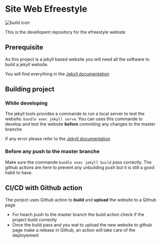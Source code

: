 # Site Web Efreestyle
![build icon](https://github.com/Mr-Monster-0248/site-efreestyle/workflows/Jekyll%20build%20site%20CI/badge.svg)

This is the devellopent repository for the efreestyle webiste

## Prerequisite
As this project is a jekyll based website you will need all the software to build a jekyll website.

You will find everything in the [Jekyll documentation](https://jekyllrb.com/docs/)

## Building project
### While developing
The jekyll tools provides a commande to run a local server to test the website. `bundle exec jekyll serve`. You can uses this commande to develop and test the website **before** commiting any changes to the master branche

If any error please refer to the [Jekyll documentation](https://jekyllrb.com/docs/)

### Before any push to the master branche
Make sure the commande `bundle exec jekyll build` pass correctly. The github actions are here to prevent any unbuilding push but it is still a good habit to have.

## CI/CD with Github action
The porject uses Github action to **build** and **upload** the website to a Qithub page
- For heach push to the master branch the build action check if the project build correctly
- Once the build pass and you wat to upload the new website to github page make a release in Github, an action will take care of the deployement
